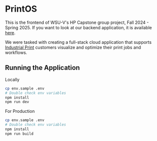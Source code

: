 # PrintOS

This is the frontend of WSU-V's HP Capstone group project, Fall 2024 - Spring 2025. If you want to look at our backend application, it is available [here](https://github.com/amychisholm03/hp-capstone-2025-backend).

We were tasked with creating a full-stack cloud application that supports [Industrial Print](https://www.hp.com/us-en/industrial-digital-presses.html) customers visualize and optimize their print jobs and workflows.

## Running the Application

Locally

```sh
cp env.sample .env
# Double check env variables
npm install
npm run dev
```

For Production

```sh
cp env.sample .env
# Double check env variables
npm install
npm run build
```

